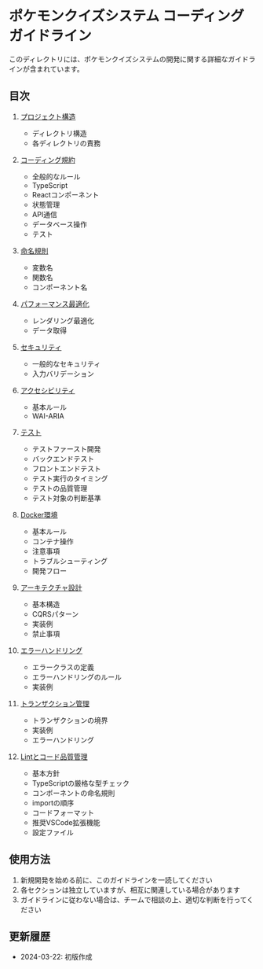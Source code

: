 # ポケモンクイズシステム コーディングガイドライン

このディレクトリには、ポケモンクイズシステムの開発に関する詳細なガイドラインが含まれています。

## 目次

1. [プロジェクト構造](./project_structure.md)
   - ディレクトリ構造
   - 各ディレクトリの責務

2. [コーディング規約](./coding_conventions.md)
   - 全般的なルール
   - TypeScript
   - Reactコンポーネント
   - 状態管理
   - API通信
   - データベース操作
   - テスト

3. [命名規則](./naming_conventions.md)
   - 変数名
   - 関数名
   - コンポーネント名

4. [パフォーマンス最適化](./performance.md)
   - レンダリング最適化
   - データ取得

5. [セキュリティ](./security.md)
   - 一般的なセキュリティ
   - 入力バリデーション

6. [アクセシビリティ](./accessibility.md)
   - 基本ルール
   - WAI-ARIA

7. [テスト](./testing.md)
   - テストファースト開発
   - バックエンドテスト
   - フロントエンドテスト
   - テスト実行のタイミング
   - テストの品質管理
   - テスト対象の判断基準

8. [Docker環境](./docker.md)
   - 基本ルール
   - コンテナ操作
   - 注意事項
   - トラブルシューティング
   - 開発フロー

9. [アーキテクチャ設計](./architecture.md)
   - 基本構造
   - CQRSパターン
   - 実装例
   - 禁止事項

10. [エラーハンドリング](./error_handling.md)
    - エラークラスの定義
    - エラーハンドリングのルール
    - 実装例

11. [トランザクション管理](./transaction.md)
    - トランザクションの境界
    - 実装例
    - エラーハンドリング

12. [Lintとコード品質管理](./linting.md)
    - 基本方針
    - TypeScriptの厳格な型チェック
    - コンポーネントの命名規則
    - importの順序
    - コードフォーマット
    - 推奨VSCode拡張機能
    - 設定ファイル

## 使用方法

1. 新規開発を始める前に、このガイドラインを一読してください
2. 各セクションは独立していますが、相互に関連している場合があります
3. ガイドラインに従わない場合は、チームで相談の上、適切な判断を行ってください

## 更新履歴

- 2024-03-22: 初版作成 